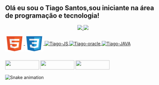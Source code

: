 ## Olá eu sou o Tiago Santos,sou iniciante na área de programação e tecnologia!
<div align="center">
  <a href="https://github.com/tcag/tcag">
  <img height="150em" src="https://github-readme-stats.vercel.app/api?username=tcag&show_icons=true&theme=dracula&include_all_commits=true&count_private=true"/>
  <img height="150em" src="https://github-readme-stats.vercel.app/api/top-langs/?username=tcag&layout=compact&langs_count=7&theme=dracula"/>
</div>
  
<div style="display: inline_block"><br>
  <img align="center" alt="Tiago-HTML" height="50" width="60" src="https://raw.githubusercontent.com/devicons/devicon/master/icons/html5/html5-original.svg">
  <img align="center" alt="Tiago-CSS" height="50" width="60" src="https://raw.githubusercontent.com/devicons/devicon/master/icons/css3/css3-original.svg">
  <img align="center" alt="Tiago-JS" height="50" width="60" src="https://cdn.jsdelivr.net/gh/devicons/devicon/icons/javascript/javascript-original.svg" />
  <img align="center" alt="Tiago-oracle" height="70" width="80" src="https://cdn.jsdelivr.net/gh/devicons/devicon/icons/oracle/oracle-original.svg" />
  <img align="center" alt="Tiago-JAVA" height="70" width="80" src="https://cdn.jsdelivr.net/gh/devicons/devicon/icons/java/java-original-wordmark.svg" />      
</div>  
  
  ## 
  
<div style="display: inline_block"> 
  <a href="https://instagram.com/t.bsantos" target="_blank"><img src="https://img.shields.io/badge/-Instagram-%23E4405F?style=for-the-  badge&logo=instagram&logoColor=white" height="30" width="110" target="_blank"></a>
 	<a href = "mailto:tcagsantos@gmail.com"><img src="https://img.shields.io/badge/-Gmail-%23333?style=for-the-badge&logo=gmail&logoColor=white" height="30" width="110" target="_blank"></a>
  <a href="https://www.linkedin.com/in/tiago-barbosa-dos-santos-aa1a21153" target="_blank"><img src="https://img.shields.io/badge/-LinkedIn-%230077B5?style=for-the-badge&logo=linkedin&logoColor=white" height="30" width="110" target="_blank"></a> 


  ![Snake animation](https://github.com/tcag/tcag/blob/output/github-contribution-grid-snake.svg)
 </div>
